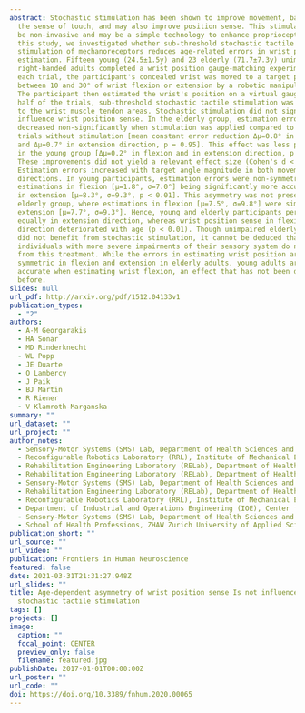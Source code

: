 ```yaml
---
abstract: Stochastic stimulation has been shown to improve movement, balance,
  the sense of touch, and may also improve position sense. This stimulation can
  be non-invasive and may be a simple technology to enhance proprioception. In
  this study, we investigated whether sub-threshold stochastic tactile
  stimulation of mechanoreceptors reduces age-related errors in wrist position
  estimation. Fifteen young (24.5±1.5y) and 23 elderly (71.7±7.3y) unimpaired,
  right-handed adults completed a wrist position gauge-matching experiment. In
  each trial, the participant's concealed wrist was moved to a target position
  between 10 and 30° of wrist flexion or extension by a robotic manipulandum.
  The participant then estimated the wrist's position on a virtual gauge. During
  half of the trials, sub-threshold stochastic tactile stimulation was applied
  to the wrist muscle tendon areas. Stochastic stimulation did not significantly
  influence wrist position sense. In the elderly group, estimation errors
  decreased non-significantly when stimulation was applied compared to the
  trials without stimulation [mean constant error reduction Δμ=0.8° in flexion
  and Δμ=0.7° in extension direction, p = 0.95]. This effect was less pronounced
  in the young group [Δμ=0.2° in flexion and in extension direction, p = 0.99].
  These improvements did not yield a relevant effect size (Cohen's d < 0.1).
  Estimation errors increased with target angle magnitude in both movement
  directions. In young participants, estimation errors were non-symmetric, with
  estimations in flexion [μ=1.8°, σ=7.0°] being significantly more accurate than
  in extension [μ=8.3°, σ=9.3°, p < 0.01]. This asymmetry was not present in the
  elderly group, where estimations in flexion [μ=7.5°, σ=9.8°] were similar to
  extension [μ=7.7°, σ=9.3°]. Hence, young and elderly participants performed
  equally in extension direction, whereas wrist position sense in flexion
  direction deteriorated with age (p < 0.01). Though unimpaired elderly adults
  did not benefit from stochastic stimulation, it cannot be deduced that
  individuals with more severe impairments of their sensory system do not profit
  from this treatment. While the errors in estimating wrist position are
  symmetric in flexion and extension in elderly adults, young adults are more
  accurate when estimating wrist flexion, an effect that has not been described
  before.
slides: null
url_pdf: http://arxiv.org/pdf/1512.04133v1
publication_types:
  - "2"
authors:
  - A-M Georgarakis
  - HA Sonar
  - MD Rinderknecht
  - WL Popp
  - JE Duarte
  - O Lambercy
  - J Paik
  - BJ Martin
  - R Riener
  - V Klamroth-Marganska
summary: ""
url_dataset: ""
url_project: ""
author_notes:
  - Sensory-Motor Systems (SMS) Lab, Department of Health Sciences and Technology (D-HEST), Institute of Robotics and Intelligent Systems (IRIS), ETH Zurich, Zurich, Switzerland
  - Reconfigurable Robotics Laboratory (RRL), Institute of Mechanical Engineering, École Polytechnique Fédérale de Lausanne, Lausanne, Switzerland
  - Rehabilitation Engineering Laboratory (RELab), Department of Health Sciences and Technology (D-HEST), Institute of Robotics and Intelligent Systems (IRIS), ETH Zurich, Zurich, Switzerland
  - Rehabilitation Engineering Laboratory (RELab), Department of Health Sciences and Technology (D-HEST), Institute of Robotics and Intelligent Systems (IRIS), ETH Zurich, Zurich, Switzerland
  - Sensory-Motor Systems (SMS) Lab, Department of Health Sciences and Technology (D-HEST), Institute of Robotics and Intelligent Systems (IRIS), ETH Zurich, Zurich, Switzerland
  - Rehabilitation Engineering Laboratory (RELab), Department of Health Sciences and Technology (D-HEST), Institute of Robotics and Intelligent Systems (IRIS), ETH Zurich, Zurich, Switzerland
  - Reconfigurable Robotics Laboratory (RRL), Institute of Mechanical Engineering, École Polytechnique Fédérale de Lausanne, Lausanne, Switzerland
  - Department of Industrial and Operations Engineering (IOE), Center for Ergonomics, University of Michigan, Ann Arbor, MI, United States
  - Sensory-Motor Systems (SMS) Lab, Department of Health Sciences and Technology (D-HEST), Institute of Robotics and Intelligent Systems (IRIS), ETH Zurich, Zurich, Switzerland
  - School of Health Professions, ZHAW Zurich University of Applied Sciences, Winterthur, Switzerland
publication_short: ""
url_source: ""
url_video: ""
publication: Frontiers in Human Neuroscience
featured: false
date: 2021-03-31T21:31:27.948Z
url_slides: ""
title: Age-dependent asymmetry of wrist position sense Is not influenced by
  stochastic tactile stimulation
tags: []
projects: []
image:
  caption: ""
  focal_point: CENTER
  preview_only: false
  filename: featured.jpg
publishDate: 2017-01-01T00:00:00Z
url_poster: ""
url_code: ""
doi: https://doi.org/10.3389/fnhum.2020.00065
---
```

